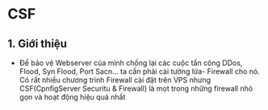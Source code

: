 # CSF
## 1. Giới thiệu
- Để bảo vệ Webserver của mình chống lại các cuộc tấn công DDos, Flood, Syn Flood, Port Sacn... ta cần phải cài tường lửa-  Firewall cho nó. Có rất nhiều chương trình
Firewall cài đặt trên VPS nhưng CSF(CpnfigServer Securitu & Firewall) là mọt trong những firewall nhỏ gọn và hoạt động hiệu quả nhất

















